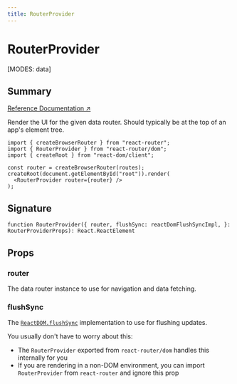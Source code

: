 ```yaml
---
title: RouterProvider
---
```


# RouterProvider

<!--
⚠️ ⚠️ IMPORTANT ⚠️ ⚠️ 

Thank you for helping improve our documentation!

This file is auto-generated from the JSDoc comments in the source
code, so please edit the JSDoc comments in the file below and this
file will be re-generated once those changes are merged.

https://github.com/remix-run/react-router/blob/main/packages/react-router/lib/components.tsx
-->

[MODES: data]

## Summary

[Reference Documentation ↗](https://api.reactrouter.com/v7/functions/react_router.RouterProvider.html)

Render the UI for the given data router. Should typically be at the
top of an app's element tree.

```tsx
import { createBrowserRouter } from "react-router";
import { RouterProvider } from "react-router/dom";
import { createRoot } from "react-dom/client";

const router = createBrowserRouter(routes);
createRoot(document.getElementById("root")).render(
  <RouterProvider router={router} />
);
```

## Signature

```tsx
function RouterProvider({ router, flushSync: reactDomFlushSyncImpl, }: RouterProviderProps): React.ReactElement
```

## Props

### router

The data router instance to use for navigation and data fetching.

### flushSync

The [`ReactDOM.flushSync`](https://react.dev/reference/react-dom/flushSync)
implementation to use for flushing updates.

You usually don't have to worry about this:
- The `RouterProvider` exported from `react-router/dom` handles this internally for you
- If you are rendering in a non-DOM environment, you can import
  `RouterProvider` from `react-router` and ignore this prop


